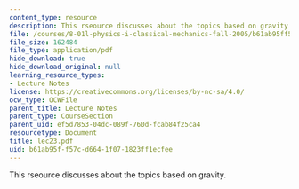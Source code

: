 ```yaml
---
content_type: resource
description: This rseource discusses about the topics based on gravity.
file: /courses/8-01l-physics-i-classical-mechanics-fall-2005/b61ab95ff57cd6641f071823ff1ecfee_lec23.pdf
file_size: 162484
file_type: application/pdf
hide_download: true
hide_download_original: null
learning_resource_types:
- Lecture Notes
license: https://creativecommons.org/licenses/by-nc-sa/4.0/
ocw_type: OCWFile
parent_title: Lecture Notes
parent_type: CourseSection
parent_uid: ef5d7853-04dc-089f-760d-fcab84f25ca4
resourcetype: Document
title: lec23.pdf
uid: b61ab95f-f57c-d664-1f07-1823ff1ecfee
---
```

This rseource discusses about the topics based on gravity.